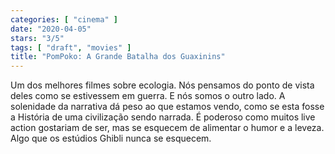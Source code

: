 ```yaml
---
categories: [ "cinema" ]
date: "2020-04-05"
stars: "3/5"
tags: [ "draft", "movies" ]
title: "PomPoko: A Grande Batalha dos Guaxinins"
---
```

Um dos melhores filmes sobre ecologia. Nós pensamos do ponto de vista deles como se estivessem em guerra. E nós somos o outro lado. A solenidade da narrativa dá peso ao que estamos vendo, como se esta fosse a História de uma civilização sendo narrada. É poderoso como muitos live action gostariam de ser, mas se esquecem de alimentar o humor e a leveza. Algo que os estúdios Ghibli nunca se esquecem.
